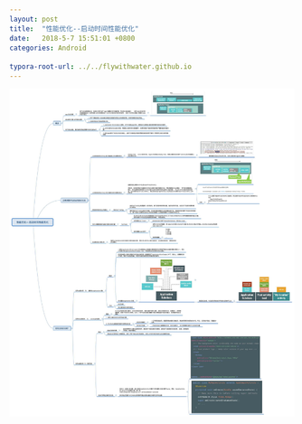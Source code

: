 ```yaml
---
layout: post
title:  "性能优化--启动时间性能优化"
date:   2018-5-7 15:51:01 +0800
categories: Android

typora-root-url: ../../flywithwater.github.io
---
```


<img src="/assets/Android/性能优化--启动时间性能优化.jpg" alt="img" style="zoom:150%;" />

